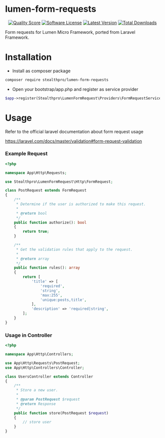 # lumen-form-requests

<p align="center">
<a href="https://scrutinizer-ci.com/g/stealthpro/lumen-form-requests"><img src="https://img.shields.io/scrutinizer/g/stealthpro/lumen-form-requests.svg?style=flat-square" alt="Quality Score"></img></a>
<a href="LICENSE"><img src="https://img.shields.io/badge/license-MIT-brightgreen.svg?style=flat-square" alt="Software License"></img></a>
<a href="https://github.com/stealthpro/lumen-form-requests/releases"><img src="https://img.shields.io/github/release/stealthpro/lumen-form-requests.svg?style=flat-square" alt="Latest Version"></img></a>
<a href="https://packagist.org/packages/stealthpro/lumen-form-requests"><img src="https://img.shields.io/packagist/dt/stealthpro/lumen-form-requests.svg?style=flat-square" alt="Total Downloads"></img></a>
</p>

Form requests for Lumen Micro Framework, ported from Laravel Framework.

# Installation

* Install as composer package

```bash
composer require stealthpro/lumen-form-requests
```

* Open your bootstrap/app.php and register as service provider  

```php
$app->register(Stealthpro\LumenFormRequest\Providers\FormRequestServiceProvider::class);
```

# Usage

Refer to the official laravel documentation about form request usage

<a href="https://laravel.com/docs/master/validation#form-request-validation">https://laravel.com/docs/master/validation#form-request-validation</a>


### Example Request

```php
<?php

namespace App\Http\Requests;

use Stealthpro\LumenFormRequest\Http\FormRequest;

class PostRequest extends FormRequest
{
    /**
     * Determine if the user is authorized to make this request.
     *
     * @return bool
     */
    public function authorize(): bool
    {
        return true;
    }

    /**
     * Get the validation rules that apply to the request.
     *
     * @return array
     */
    public function rules(): array
    {
        return [
            'title' => [
                'required',
                'string',
                'max:255',
                'unique:posts,title',
            ],
            'description' => 'required|string',
        ];
    }
}
```

### Usage in Controller

```php
<?php

namespace App\Http\Controllers;

use App\Http\Requests\PostRequest;
use App\Http\Controllers\Controller;

class UsersController extends Controller
{
    /**
     * Store a new user.
     *
     * @param PostRequest $request
     * @return Response
     */
    public function store(PostRequest $request)
    {
        // store user
    }
}
```
